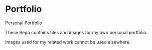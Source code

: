 # Portfolio
Personal Portfolio

These Repo contains files and images for my own personal portfolio.  

Images used for my related work cannot be used elsewhere.  
